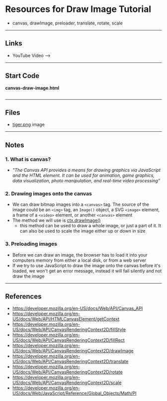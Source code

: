 # Resources for Draw Image Tutorial
- canvas, drawImage, preloader, translate, rotate, scale

---

## Links
- YouTube Video -->

---

## Start Code

**canvas-draw-image.html**

```html

```

---

## Files
- [tiger.png](../_files/tiger.png) image

---

## Notes

### 1. What is canvas?
- *"The Canvas API provides a means for drawing graphics via JavaScript and the HTML <canvas> element. It can be used for animation, game graphics, data visualization, photo manipulation, and real-time video processing"*

### 2. Drawing images onto the canvas
  - We can draw bitmap images into a `<canvas>` tag. The source of the image could be an `<img>` tag, an `Image()` object, a SVG `<image>` element, a frame of a `<video>` element, or another `<canvas>` element
  - The method we will use is [ctx.drawImage()](https://developer.mozilla.org/en-US/docs/Web/API/CanvasRenderingContext2D/drawImage)
    - this method can be used to draw a whole image, or just a part of it. It can also be used to scale the image either up or down in size
   
### 3. Preloading images
- Before we can draw an image, the browser has to load it into your computers memory from either a local disk, or from a web server
- If we try to use JavaScript to draw the image onto the canvas before it's loaded, we won't get an error message, instead it will fail silently and not draw the image

---

## References
- https://developer.mozilla.org/en-US/docs/Web/API/Canvas_API
- https://developer.mozilla.org/en-US/docs/Web/API/HTMLCanvasElement/getContext
- https://developer.mozilla.org/en-US/docs/Web/API/CanvasRenderingContext2D/fillStyle
- https://developer.mozilla.org/en-US/docs/Web/API/CanvasRenderingContext2D/fillRect
- https://developer.mozilla.org/en-US/docs/Web/API/CanvasRenderingContext2D/drawImage
- https://developer.mozilla.org/en-US/docs/Web/API/CanvasRenderingContext2D/translate
- https://developer.mozilla.org/en-US/docs/Web/API/CanvasRenderingContext2D/rotate
- https://developer.mozilla.org/en-US/docs/Web/API/CanvasRenderingContext2D/scale
- https://developer.mozilla.org/en-US/docs/Web/JavaScript/Reference/Global_Objects/Math/PI

